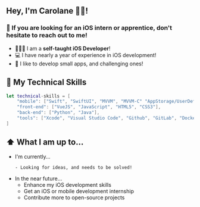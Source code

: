 ## Hey, I'm Carolane 👋🏻!

### 🔔 If you are looking for an iOS intern or apprentice, don't hesitate to reach out to me!

* 👩🏼‍💻 I am a **self-taught iOS Developer**!
* 💻 I have nearly a year of experience in iOS development!
* 📱 I like to develop small apps, and challenging ones!

## 🧰 My Technical Skills
```swift
let technical-skills = [
    "mobile": ["Swift", "SwiftUI", "MVVM", "MVVM-C" "AppStorage/UserDefaults"],
    "front-end": ["VueJS", "JavaScript", "HTML5", "CSS3"],
    "back-end": ["Python", "Java"],
    "tools": ["Xcode", "Visual Studio Code", "Github", "GitLab", "Docker", "CreateML",
]
```

## ⬆️ What I am up to...
* I'm currently...
  ```
  - Looking for ideas, and needs to be solved!
  ```
* In the near future...
  - Enhance my iOS development skills
  - Get an iOS or mobile development internship
  - Contribute more to open-source projects

